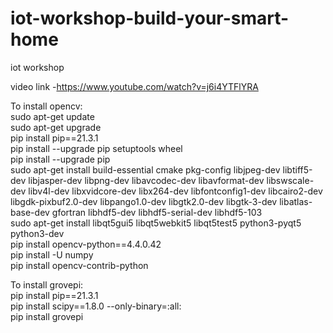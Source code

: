 # iot-workshop-build-your-smart-home
 iot workshop

video link -https://www.youtube.com/watch?v=j6i4YTFlYRA

To install opencv:
<br/>sudo apt-get update 
<br/>sudo apt-get upgrade
<br/>pip install pip==21.3.1
<br/>pip install --upgrade pip setuptools wheel
<br/>pip install --upgrade pip
<br/>sudo apt-get install build-essential cmake pkg-config libjpeg-dev libtiff5-dev libjasper-dev libpng-dev libavcodec-dev libavformat-dev libswscale-dev libv4l-dev libxvidcore-dev libx264-dev libfontconfig1-dev libcairo2-dev libgdk-pixbuf2.0-dev libpango1.0-dev libgtk2.0-dev libgtk-3-dev libatlas-base-dev gfortran libhdf5-dev libhdf5-serial-dev libhdf5-103
<br/>sudo apt-get install libqt5gui5 libqt5webkit5 libqt5test5 python3-pyqt5 python3-dev
<br/>pip install opencv-python==4.4.0.42
<br/>pip install -U numpy
<br/>pip install opencv-contrib-python

To install grovepi:
<br/>pip install pip==21.3.1
<br/>pip install scipy==1.8.0 --only-binary=:all:
<br/>pip install grovepi